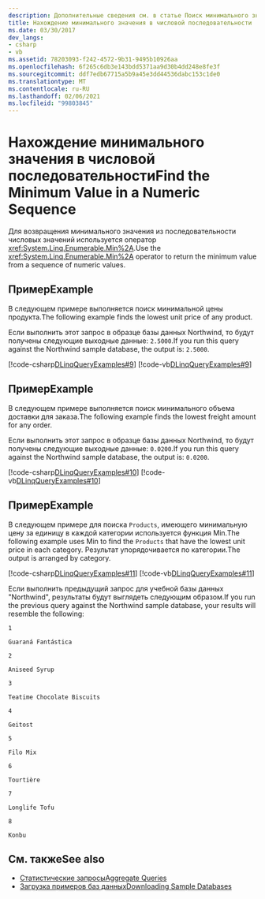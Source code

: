 ```yaml
---
description: Дополнительные сведения см. в статье Поиск минимального значения в числовой последовательности.
title: Нахождение минимального значения в числовой последовательности
ms.date: 03/30/2017
dev_langs:
- csharp
- vb
ms.assetid: 78203093-f242-4572-9b31-9495b10926aa
ms.openlocfilehash: 6f265c6db3e143bdd5371aa9d30b4dd248e8fe3f
ms.sourcegitcommit: ddf7edb67715a5b9a45e3dd44536dabc153c1de0
ms.translationtype: MT
ms.contentlocale: ru-RU
ms.lasthandoff: 02/06/2021
ms.locfileid: "99803845"
---
```

# <a name="find-the-minimum-value-in-a-numeric-sequence"></a><span data-ttu-id="ac320-103">Нахождение минимального значения в числовой последовательности</span><span class="sxs-lookup"><span data-stu-id="ac320-103">Find the Minimum Value in a Numeric Sequence</span></span>

<span data-ttu-id="ac320-104">Для возвращения минимального значения из последовательности числовых значений используется оператор <xref:System.Linq.Enumerable.Min%2A>.</span><span class="sxs-lookup"><span data-stu-id="ac320-104">Use the <xref:System.Linq.Enumerable.Min%2A> operator to return the minimum value from a sequence of numeric values.</span></span>  
  
## <a name="example"></a><span data-ttu-id="ac320-105">Пример</span><span class="sxs-lookup"><span data-stu-id="ac320-105">Example</span></span>  

 <span data-ttu-id="ac320-106">В следующем примере выполняется поиск минимальной цены продукта.</span><span class="sxs-lookup"><span data-stu-id="ac320-106">The following example finds the lowest unit price of any product.</span></span>  
  
 <span data-ttu-id="ac320-107">Если выполнить этот запрос в образце базы данных Northwind, то будут получены следующие выходные данные: `2.5000`.</span><span class="sxs-lookup"><span data-stu-id="ac320-107">If you run this query against the Northwind sample database, the output is: `2.5000`.</span></span>  
  
 [!code-csharp[DLinqQueryExamples#9](../../../../../../samples/snippets/csharp/VS_Snippets_Data/DLinqQueryExamples/cs/Program.cs#9)]
 [!code-vb[DLinqQueryExamples#9](../../../../../../samples/snippets/visualbasic/VS_Snippets_Data/DLinqQueryExamples/vb/Module1.vb#9)]  
  
## <a name="example"></a><span data-ttu-id="ac320-108">Пример</span><span class="sxs-lookup"><span data-stu-id="ac320-108">Example</span></span>  

 <span data-ttu-id="ac320-109">В следующем примере выполняется поиск минимального объема доставки для заказа.</span><span class="sxs-lookup"><span data-stu-id="ac320-109">The following example finds the lowest freight amount for any order.</span></span>  
  
 <span data-ttu-id="ac320-110">Если выполнить этот запрос в образце базы данных Northwind, то будут получены следующие выходные данные: `0.0200`.</span><span class="sxs-lookup"><span data-stu-id="ac320-110">If you run this query against the Northwind sample database, the output is: `0.0200`.</span></span>  
  
 [!code-csharp[DLinqQueryExamples#10](../../../../../../samples/snippets/csharp/VS_Snippets_Data/DLinqQueryExamples/cs/Program.cs#10)]
 [!code-vb[DLinqQueryExamples#10](../../../../../../samples/snippets/visualbasic/VS_Snippets_Data/DLinqQueryExamples/vb/Module1.vb#10)]  
  
## <a name="example"></a><span data-ttu-id="ac320-111">Пример</span><span class="sxs-lookup"><span data-stu-id="ac320-111">Example</span></span>  

 <span data-ttu-id="ac320-112">В следующем примере для поиска `Products`, имеющего минимальную цену за единицу в каждой категории используется функция Min.</span><span class="sxs-lookup"><span data-stu-id="ac320-112">The following example uses Min to find the `Products` that have the lowest unit price in each category.</span></span> <span data-ttu-id="ac320-113">Результат упорядочивается по категории.</span><span class="sxs-lookup"><span data-stu-id="ac320-113">The output is arranged by category.</span></span>  
  
 [!code-csharp[DLinqQueryExamples#11](../../../../../../samples/snippets/csharp/VS_Snippets_Data/DLinqQueryExamples/cs/Program.cs#11)]
 [!code-vb[DLinqQueryExamples#11](../../../../../../samples/snippets/visualbasic/VS_Snippets_Data/DLinqQueryExamples/vb/Module1.vb#11)]  
  
 <span data-ttu-id="ac320-114">Если выполнить предыдущий запрос для учебной базы данных "Northwind", результаты будут выглядеть следующим образом.</span><span class="sxs-lookup"><span data-stu-id="ac320-114">If you run the previous query against the Northwind sample database, your results will resemble the following:</span></span>  
  
 `1`  
  
 `Guaraná Fantástica`  
  
 `2`  
  
 `Aniseed Syrup`  
  
 `3`  
  
 `Teatime Chocolate Biscuits`  
  
 `4`  
  
 `Geitost`  
  
 `5`  
  
 `Filo Mix`  
  
 `6`  
  
 `Tourtière`  
  
 `7`  
  
 `Longlife Tofu`  
  
 `8`  
  
 `Konbu`  
  
## <a name="see-also"></a><span data-ttu-id="ac320-115">См. также</span><span class="sxs-lookup"><span data-stu-id="ac320-115">See also</span></span>

- [<span data-ttu-id="ac320-116">Статистические запросы</span><span class="sxs-lookup"><span data-stu-id="ac320-116">Aggregate Queries</span></span>](aggregate-queries.md)
- [<span data-ttu-id="ac320-117">Загрузка примеров баз данных</span><span class="sxs-lookup"><span data-stu-id="ac320-117">Downloading Sample Databases</span></span>](downloading-sample-databases.md)
